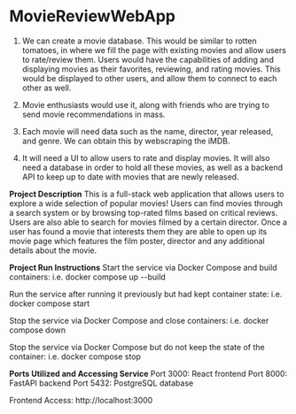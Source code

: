 # MovieReviewWebApp 

1. We can create a movie database. This would be similar to rotten tomatoes, in where we fill the page with existing movies and allow users to rate/review them. Users would have the capabilities of adding and displaying movies as their favorites, reviewing, and rating movies. This would be displayed to other users, and allow them to connect to each other as well.

2. Movie enthusiasts would use it, along with friends who are trying to send movie recommendations in mass.

3. Each movie will need data such as the name, director, year released, and genre. We can obtain this by webscraping the iMDB.

4. It will need a UI to allow users to rate and display movies. It will also need a database in order to hold all these movies, as well as a backend API to keep up to date with movies that are newly released.

**Project Description**
This is a full-stack web application that allows users to explore a wide selection of popular movies! Users can find movies through a search system or by browsing top-rated films based on critical reviews. Users are also able to search for movies filmed by a certain director. Once a user has found a movie that interests them they are able to open up its movie page which features the film poster, director and any additional details about the movie.

**Project Run Instructions**
Start the service via Docker Compose and build containers: 
i.e. docker compose up --build

Run the service after running it previously but had kept container state:
i.e. docker compose start
     
Stop the service via Docker Compose and close containers: 
i.e. docker compose down

Stop the service via Docker Compose but do not keep the state of the container:
i.e. docker compose stop

**Ports Utilized and Accessing Service**
Port 3000: React frontend
Port 8000: FastAPI backend
Port 5432: PostgreSQL database

Frontend Access: http://localhost:3000

